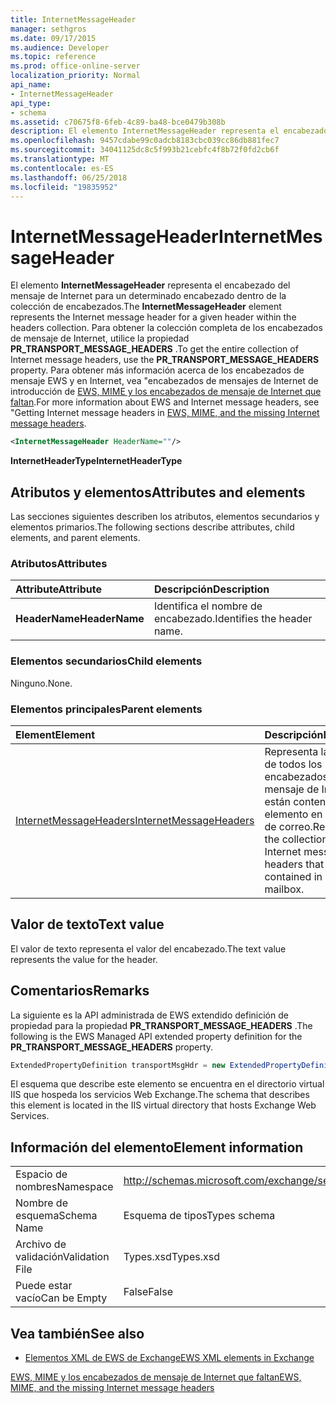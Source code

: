 ```yaml
---
title: InternetMessageHeader
manager: sethgros
ms.date: 09/17/2015
ms.audience: Developer
ms.topic: reference
ms.prod: office-online-server
localization_priority: Normal
api_name:
- InternetMessageHeader
api_type:
- schema
ms.assetid: c70675f8-6feb-4c89-ba48-bce0479b308b
description: El elemento InternetMessageHeader representa el encabezado del mensaje de Internet para un determinado encabezado dentro de la colección de encabezados. Para obtener la colección completa de los encabezados de mensaje de Internet, utilice la propiedad PR_TRANSPORT_MESSAGE_HEADERS. Para obtener más información acerca de los encabezados de mensaje EWS y Internet, seeGetting los encabezados de mensaje de Internet en EWS, MIME y los encabezados de mensaje de Internet que faltan.
ms.openlocfilehash: 9457cdabe99c0adcb8183cbc039cc86db881fec7
ms.sourcegitcommit: 34041125dc8c5f993b21cebfc4f8b72f0fd2cb6f
ms.translationtype: MT
ms.contentlocale: es-ES
ms.lasthandoff: 06/25/2018
ms.locfileid: "19835952"
---
```

# <a name="internetmessageheader"></a><span data-ttu-id="35c28-105">InternetMessageHeader</span><span class="sxs-lookup"><span data-stu-id="35c28-105">InternetMessageHeader</span></span>

<span data-ttu-id="35c28-106">El elemento **InternetMessageHeader** representa el encabezado del mensaje de Internet para un determinado encabezado dentro de la colección de encabezados.</span><span class="sxs-lookup"><span data-stu-id="35c28-106">The **InternetMessageHeader** element represents the Internet message header for a given header within the headers collection.</span></span> <span data-ttu-id="35c28-107">Para obtener la colección completa de los encabezados de mensaje de Internet, utilice la propiedad **PR_TRANSPORT_MESSAGE_HEADERS** .</span><span class="sxs-lookup"><span data-stu-id="35c28-107">To get the entire collection of Internet message headers, use the **PR_TRANSPORT_MESSAGE_HEADERS** property.</span></span> <span data-ttu-id="35c28-108">Para obtener más información acerca de los encabezados de mensaje EWS y en Internet, vea "encabezados de mensajes de Internet de introducción de [EWS, MIME y los encabezados de mensaje de Internet que faltan](http://msdn.microsoft.com/en-us/library/exchange/hh545614%28v=exchg.140%29.aspx).</span><span class="sxs-lookup"><span data-stu-id="35c28-108">For more information about EWS and Internet message headers, see "Getting Internet message headers in [EWS, MIME, and the missing Internet message headers](http://msdn.microsoft.com/en-us/library/exchange/hh545614%28v=exchg.140%29.aspx).</span></span>
  
```XML
<InternetMessageHeader HeaderName=""/>
```

 <span data-ttu-id="35c28-109">**InternetHeaderType**</span><span class="sxs-lookup"><span data-stu-id="35c28-109">**InternetHeaderType**</span></span>
## <a name="attributes-and-elements"></a><span data-ttu-id="35c28-110">Atributos y elementos</span><span class="sxs-lookup"><span data-stu-id="35c28-110">Attributes and elements</span></span>

<span data-ttu-id="35c28-111">Las secciones siguientes describen los atributos, elementos secundarios y elementos primarios.</span><span class="sxs-lookup"><span data-stu-id="35c28-111">The following sections describe attributes, child elements, and parent elements.</span></span>
  
### <a name="attributes"></a><span data-ttu-id="35c28-112">Atributos</span><span class="sxs-lookup"><span data-stu-id="35c28-112">Attributes</span></span>

|<span data-ttu-id="35c28-113">**Attribute**</span><span class="sxs-lookup"><span data-stu-id="35c28-113">**Attribute**</span></span>|<span data-ttu-id="35c28-114">**Descripción**</span><span class="sxs-lookup"><span data-stu-id="35c28-114">**Description**</span></span>|
|:-----|:-----|
|<span data-ttu-id="35c28-115">**HeaderName**</span><span class="sxs-lookup"><span data-stu-id="35c28-115">**HeaderName**</span></span> <br/> |<span data-ttu-id="35c28-116">Identifica el nombre de encabezado.</span><span class="sxs-lookup"><span data-stu-id="35c28-116">Identifies the header name.</span></span>  <br/> |
   
### <a name="child-elements"></a><span data-ttu-id="35c28-117">Elementos secundarios</span><span class="sxs-lookup"><span data-stu-id="35c28-117">Child elements</span></span>

<span data-ttu-id="35c28-118">Ninguno.</span><span class="sxs-lookup"><span data-stu-id="35c28-118">None.</span></span>
  
### <a name="parent-elements"></a><span data-ttu-id="35c28-119">Elementos principales</span><span class="sxs-lookup"><span data-stu-id="35c28-119">Parent elements</span></span>

|<span data-ttu-id="35c28-120">**Element**</span><span class="sxs-lookup"><span data-stu-id="35c28-120">**Element**</span></span>|<span data-ttu-id="35c28-121">**Descripción**</span><span class="sxs-lookup"><span data-stu-id="35c28-121">**Description**</span></span>|
|:-----|:-----|
|[<span data-ttu-id="35c28-122">InternetMessageHeaders</span><span class="sxs-lookup"><span data-stu-id="35c28-122">InternetMessageHeaders</span></span>](internetmessageheaders.md) <br/> |<span data-ttu-id="35c28-123">Representa la colección de todos los encabezados de mensaje de Internet que están contenidos en un elemento en un buzón de correo.</span><span class="sxs-lookup"><span data-stu-id="35c28-123">Represents the collection of all Internet message headers that are contained in an item in a mailbox.</span></span>  <br/> |
   
## <a name="text-value"></a><span data-ttu-id="35c28-124">Valor de texto</span><span class="sxs-lookup"><span data-stu-id="35c28-124">Text value</span></span>

<span data-ttu-id="35c28-125">El valor de texto representa el valor del encabezado.</span><span class="sxs-lookup"><span data-stu-id="35c28-125">The text value represents the value for the header.</span></span>
  
## <a name="remarks"></a><span data-ttu-id="35c28-126">Comentarios</span><span class="sxs-lookup"><span data-stu-id="35c28-126">Remarks</span></span>

<span data-ttu-id="35c28-127">La siguiente es la API administrada de EWS extendido definición de propiedad para la propiedad **PR_TRANSPORT_MESSAGE_HEADERS** .</span><span class="sxs-lookup"><span data-stu-id="35c28-127">The following is the EWS Managed API extended property definition for the **PR_TRANSPORT_MESSAGE_HEADERS** property.</span></span> 
  
```cs
ExtendedPropertyDefinition transportMsgHdr = new ExtendedPropertyDefinition(0x007D, MapiPropertyType.String);
```

<span data-ttu-id="35c28-128">El esquema que describe este elemento se encuentra en el directorio virtual IIS que hospeda los servicios Web Exchange.</span><span class="sxs-lookup"><span data-stu-id="35c28-128">The schema that describes this element is located in the IIS virtual directory that hosts Exchange Web Services.</span></span>
  
## <a name="element-information"></a><span data-ttu-id="35c28-129">Información del elemento</span><span class="sxs-lookup"><span data-stu-id="35c28-129">Element information</span></span>

|||
|:-----|:-----|
|<span data-ttu-id="35c28-130">Espacio de nombres</span><span class="sxs-lookup"><span data-stu-id="35c28-130">Namespace</span></span>  <br/> |http://schemas.microsoft.com/exchange/services/2006/types  <br/> |
|<span data-ttu-id="35c28-131">Nombre de esquema</span><span class="sxs-lookup"><span data-stu-id="35c28-131">Schema Name</span></span>  <br/> |<span data-ttu-id="35c28-132">Esquema de tipos</span><span class="sxs-lookup"><span data-stu-id="35c28-132">Types schema</span></span>  <br/> |
|<span data-ttu-id="35c28-133">Archivo de validación</span><span class="sxs-lookup"><span data-stu-id="35c28-133">Validation File</span></span>  <br/> |<span data-ttu-id="35c28-134">Types.xsd</span><span class="sxs-lookup"><span data-stu-id="35c28-134">Types.xsd</span></span>  <br/> |
|<span data-ttu-id="35c28-135">Puede estar vacío</span><span class="sxs-lookup"><span data-stu-id="35c28-135">Can be Empty</span></span>  <br/> |<span data-ttu-id="35c28-136">False</span><span class="sxs-lookup"><span data-stu-id="35c28-136">False</span></span>  <br/> |
   
## <a name="see-also"></a><span data-ttu-id="35c28-137">Vea también</span><span class="sxs-lookup"><span data-stu-id="35c28-137">See also</span></span>



- [<span data-ttu-id="35c28-138">Elementos XML de EWS de Exchange</span><span class="sxs-lookup"><span data-stu-id="35c28-138">EWS XML elements in Exchange</span></span>](ews-xml-elements-in-exchange.md)


[<span data-ttu-id="35c28-139">EWS, MIME y los encabezados de mensaje de Internet que faltan</span><span class="sxs-lookup"><span data-stu-id="35c28-139">EWS, MIME, and the missing Internet message headers</span></span>](http://msdn.microsoft.com/en-us/library/exchange/hh545614%28v=exchg.140%29.aspx)

